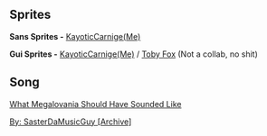 ## Sprites

**Sans Sprites -** [KayoticCarnige(Me)](https://www.youtube.com/channel/UCHDWD1G20SVO399jCS0LDNQ)

**Gui Sprites -** [KayoticCarnige(Me)](https://www.youtube.com/channel/UCHDWD1G20SVO399jCS0LDNQ) / [Toby Fox](https://www.youtube.com/channel/UCnU71djNmnURVEGw0OJ1pMA) (Not a collab, no shit)

## Song

[What Megalovania Should Have Sounded Like](https://soundcloud.com/sasterdastickyman/megalovania-with-lucaspucas-myom)

[By: SasterDaMusicGuy [Archive]](https://soundcloud.com/sasterdastickyman)
